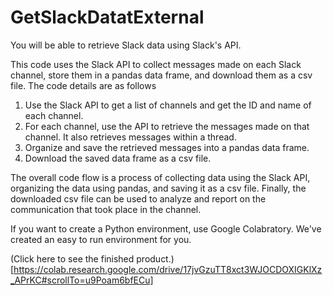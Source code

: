 # GetSlackDatatExternal
You will be able to retrieve Slack data using Slack's API.


This code uses the Slack API to collect messages made on each Slack channel, store them in a pandas data frame, and download them as a csv file. The code details are as follows

1. Use the Slack API to get a list of channels and get the ID and name of each channel.
2. For each channel, use the API to retrieve the messages made on that channel. It also retrieves messages within a thread.
3. Organize and save the retrieved messages into a pandas data frame.
4. Download the saved data frame as a csv file.


The overall code flow is a process of collecting data using the Slack API, organizing the data using pandas, and saving it as a csv file. Finally, the downloaded csv file can be used to analyze and report on the communication that took place in the channel.


If you want to create a Python environment, use Google Colabratory.
We've created an easy to run environment for you.

(Click here to see the finished product.)[https://colab.research.google.com/drive/17jvGzuTT8xct3WJOCDOXIGKlXz_APrKC#scrollTo=u9Poam6bfECu]
